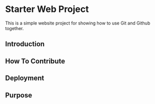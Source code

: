 # Starter Web Project
This is a simple website project for showing how 
to use Git and Github together.
## Introduction

## How To Contribute

## Deployment
 
## Purpose

